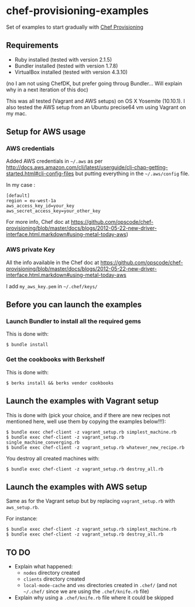 chef-provisioning-examples
==========================

Set of examples to start gradually with [Chef Provisioning](https://github.com/opscode/chef-provisioning)

## Requirements

* Ruby installed (tested with version 2.1.5)
* Bundler installed (tested with version 1.7.8)
* VirtualBox installed (tested with version 4.3.10)

(no I am not using ChefDK, but prefer going throug Bundler... Will explain why in a next iteration of this doc)

This was all tested (Vagrant and AWS setups) on OS X Yosemite (10.10.1). I also tested the AWS setup from an Ubuntu precise64 vm using Vagrant on my mac.

## Setup for AWS usage

### AWS credentials

Added AWS credentials in `~/.aws` as per http://docs.aws.amazon.com/cli/latest/userguide/cli-chap-getting-started.html#cli-config-files but putting everything in the `~/.aws/config` file.

In my case :

```
[default]
region = eu-west-1a
aws_access_key_id=your_key
aws_secret_access_key=your_other_key
```

For more info, Chef doc at https://github.com/opscode/chef-provisioning/blob/master/docs/blogs/2012-05-22-new-driver-interface.html.markdown#using-metal-today-aws)

### AWS private Key

All the info available in the Chef doc at https://github.com/opscode/chef-provisioning/blob/master/docs/blogs/2012-05-22-new-driver-interface.html.markdown#using-metal-today-aws

I add `my_aws_key.pem` in `~/.chef/keys/`

## Before you can launch the examples

### Launch Bundler to install all the required gems

This is done with:

`$ bundle install`

### Get the cookbooks with Berkshelf

This is done with:

`$ berks install && berks vendor cookbooks`

## Launch the examples with Vagrant setup 

This is done with (pick your choice, and if there are new recipes not mentioned here, well use them by copying the examples below!!!):

```
$ bundle exec chef-client -z vagrant_setup.rb simplest_machine.rb
$ bundle exec chef-client -z vagrant_setup.rb single_machine_converging.rb
$ bundle exec chef-client -z vagrant_setup.rb whatever_new_recipe.rb
```

You destroy all created machines with:

```
$ bundle exec chef-client -z vagrant_setup.rb destroy_all.rb
```

## Launch the examples with AWS setup 

Same as for the Vagrant setup but by replacing `vagrant_setup.rb` with `aws_setup.rb`.

For instance:

```
$ bundle exec chef-client -z vagrant_setup.rb simplest_machine.rb
$ bundle exec chef-client -z vagrant_setup.rb destroy_all.rb
```

## TO DO

* Explain what happened: 
  * `nodes` directory created
  * `clients` directory created
  * `local-mode-cache` and `vms` directories created in `.chef/` (and not `~/.chef/` since we are using the `.chef/knife.rb` file)
* Explain why using a `.chef/knife.rb` file where it could be skipped
